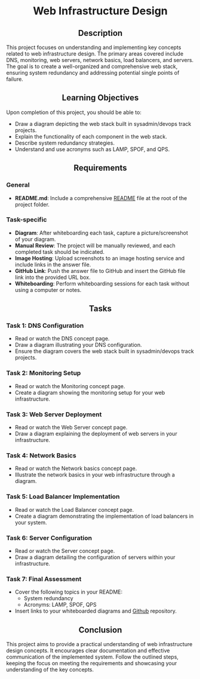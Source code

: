 # <center> Web Infrastructure Design </center>


## <center> Description </center>

This project focuses on understanding and implementing key concepts related to web infrastructure design. The primary areas covered include DNS, monitoring, web servers, network basics, load balancers, and servers. The goal is to create a well-organized and comprehensive web stack, ensuring system redundancy and addressing potential single points of failure.

## <center> Learning Objectives </center>


Upon completion of this project, you should be able to:

-   Draw a diagram depicting the web stack built in sysadmin/devops track projects.
-   Explain the functionality of each component in the web stack.
-   Describe system redundancy strategies.
-   Understand and use acronyms such as LAMP, SPOF, and QPS.

## <center> Requirements </center>


### General

-   **README.md**: Include a comprehensive [README](https://github.com/WambuaJoe/alx-system_engineering-devops/blob/master/0x09-web_infrastructure_design/README.md) file at the root of the project folder.

### Task-specific

-   **Diagram**: After whiteboarding each task, capture a picture/screenshot of your diagram.
-   **Manual Review**: The project will be manually reviewed, and each completed task should be indicated.
-   **Image Hosting**: Upload screenshots to an image hosting service and include links in the answer file.
-   **GitHub Link**: Push the answer file to GitHub and insert the GitHub file link into the provided URL box.
-   **Whiteboarding**: Perform whiteboarding sessions for each task without using a computer or notes.

## <center> Tasks </center>

### Task 1: DNS Configuration

-   Read or watch the DNS concept page.
-   Draw a diagram illustrating your DNS configuration.
-   Ensure the diagram covers the web stack built in sysadmin/devops track projects.

### Task 2: Monitoring Setup

-   Read or watch the Monitoring concept page.
-   Create a diagram showing the monitoring setup for your web infrastructure.

### Task 3: Web Server Deployment

-   Read or watch the Web Server concept page.
-   Draw a diagram explaining the deployment of web servers in your infrastructure.

### Task 4: Network Basics

-   Read or watch the Network basics concept page.
-   Illustrate the network basics in your web infrastructure through a diagram.

### Task 5: Load Balancer Implementation

-   Read or watch the Load Balancer concept page.
-   Create a diagram demonstrating the implementation of load balancers in your system.

### Task 6: Server Configuration

-   Read or watch the Server concept page.
-   Draw a diagram detailing the configuration of servers within your infrastructure.

### Task 7: Final Assessment

-   Cover the following topics in your README:
    -   System redundancy
    -   Acronyms: LAMP, SPOF, QPS
-   Insert links to your whiteboarded diagrams and [Github](https://github.com/WambuaJoe/alx-system_engineering-devops/tree/master/0x09-web_infrastructure_design) repository.

## <center> Conclusion </center>


This project aims to provide a practical understanding of web infrastructure design concepts. It encourages clear documentation and effective communication of the implemented system. Follow the outlined steps, keeping the focus on meeting the requirements and showcasing your understanding of the key concepts.
